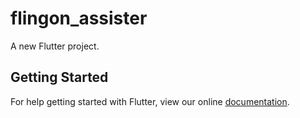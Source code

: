 # flingon_assister

A new Flutter project.

## Getting Started

For help getting started with Flutter, view our online
[documentation](https://flutter.io/).
